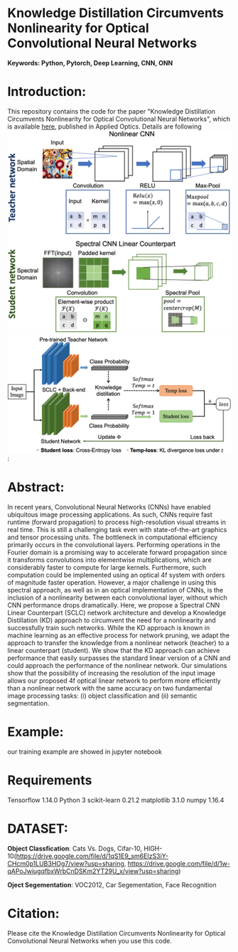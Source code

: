 # Knowledge Distillation Circumvents Nonlinearity for Optical Convolutional Neural Networks

**Keywords: Python, Pytorch, Deep Learning, CNN, ONN**

# Introduction:
This repository contains the code for the paper "Knowledge Distillation Circumvents Nonlinearity for Optical Convolutional Neural Networks", which is available [here](https://arxiv.org/pdf/2102.13323.pdf), published in Applied Optics.
Details are following![Illustration of KD training. Student network (green-bottom) parameters Φ are updated according to an interpolation of two losses: the Student loss (Crossentropy loss between data and the student model output) and Temp loss (Cross-entropy loss or KL divergence) between the teacher network (blue-top) and student class distribution with a temperature parameter T .](/Figures/fig1.png)![](/Figures/fig2.png "Nonlinear CNN (top) and the proposed substitute, Spectral CNN Linear Counterpart (SCLC) (bottom)"):
# Abstract:
In recent years, Convolutional Neural Networks (CNNs) have enabled ubiquitous image processing applications. As such, CNNs require fast runtime (forward propagation) to process high-resolution visual streams in real time. This is still a challenging task even with state-of-the-art graphics and tensor processing units. The bottleneck in computational efficiency primarily occurs in the convolutional layers. Performing operations in the Fourier domain is a promising way to accelerate forward propagation since it transforms convolutions into elementwise multiplications, which are considerably faster to compute for large kernels. Furthermore, such computation could be implemented using an optical 4f system with orders of magnitude faster operation. However, a major challenge in using this spectral approach, as well as in an optical implementation of CNNs, is the inclusion of a nonlinearity between each convolutional layer, without which CNN performance drops dramatically. Here, we propose a Spectral CNN Linear Counterpart (SCLC) network architecture and develop a Knowledge Distillation (KD) approach to circumvent the need for a nonlinearity and successfully train such networks. While the KD approach is known in machine learning as an effective process for network pruning, we adapt the approach to transfer the knowledge from a nonlinear network (teacher) to a linear counterpart (student). We show that the KD approach can achieve performance that easily surpasses the standard linear version of a CNN and could approach the performance of the nonlinear network. Our simulations show that the possibility of increasing the resolution of the input image allows our proposed 4f optical linear network to perform more efficiently than a nonlinear network with the same accuracy on two fundamental image processing tasks: (i) object classification and (ii) semantic segmentation.

# Example:
our training example are showed in jupyter notebook

# Requirements

Tensorflow 1.14.0
Python 3
scikit-learn 0.21.2
matplotlib 3.1.0
numpy 1.16.4

# DATASET: 

**Object Classfication**: Cats Vs. Dogs, Cifar-10, HIGH-10(https://drive.google.com/file/d/1qS1E9_sm6EIzS3iY-CHcm0p1LUB3HOg7/view?usp=sharing, https://drive.google.com/file/d/1w-qAPoJwiugqfbxWrbCnDSKm2YT29U_x/view?usp=sharing)

**Oject Segementation**: VOC2012, Car Segementation, Face Recognition

# Citation:
Please cite the Knowledge Distillation Circumvents Nonlinearity for Optical Convolutional Neural Networks when you use this code.




